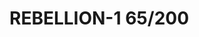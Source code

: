 # REBELLION-1                                                                                                           65/200
